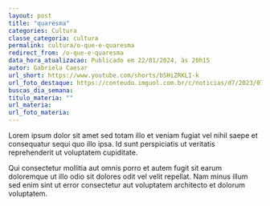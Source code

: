 ```yaml
---
layout: post
title: "quaresma"
categories: Cultura
classe_categoria: cultura
permalink: cultura/o-que-e-quaresma
redirect_from: /o-que-e-quaresma
data_hora_atualizacao: Publicado em 22/01/2024, às 20h15
autor: Gabriela Caesar
url_short: https://www.youtube.com/shorts/bSHiZRKLI-k
url_foto_destaque: https://conteudo.imguol.com.br/c/noticias/d7/2023/07/06/tela-de-celular-com-o-app-threads-da-meta-1688648748382_v2_900x506.jpg
buscas_dia_semana: 
titulo_materia: ""
url_materia: 
url_foto_materia: 
---
```

Lorem ipsum dolor sit amet sed totam illo et veniam fugiat vel nihil saepe et consequatur sequi quo illo ipsa. Id sunt perspiciatis ut veritatis reprehenderit ut voluptatem cupiditate. 

Qui consectetur mollitia aut omnis porro et autem fugit sit earum doloremque ut illo odio sit dolores odit vel velit repellat. Nam minus illum sed enim sint ut error consectetur aut voluptatem architecto et dolorum voluptatem. 

